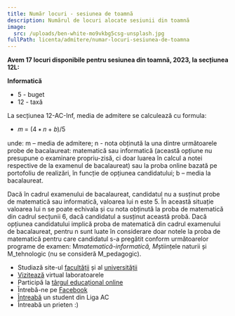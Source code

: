 ```yaml
---
title: Număr locuri - sesiunea de toamnă
description: Numărul de locuri alocate sesiunii din toamnă
image:
  src: /uploads/ben-white-mo9vkbg5csg-unsplash.jpg
fullPath: licenta/admitere/numar-locuri-sesiunea-de-toamna
---
```

<Block color="green">

**Avem 17 locuri disponibile pentru sesiunea din toamnă, 2023, la secțiunea 12L:**

**Informatică**

* 5 - buget
* 12 - taxă

</Block>

La secțiunea 12-AC-Inf, media de admitere se calculează cu formula:

* 𝑚 = (4 ∗ 𝑛 + 𝑏)/5

unde: m – media de admitere; n - nota obținută la una dintre următoarele probe de bacalaureat: matematică sau informatică (această opțiune nu presupune o examinare propriu-zisă, ci doar luarea în calcul a notei respective de la examenul de bacalaureat) sau la proba online bazată pe portofoliu de realizări, în funcție de opțiunea candidatului; b – media la bacalaureat.

Dacă în cadrul examenului de bacalaureat, candidatul nu a susținut probe de matematică sau informatică, valoarea lui n este 5. În această situație valoarea lui n se poate echivala și cu nota obținută la proba de matematică din cadrul secțunii 6, dacă candidatul a susținut această probă. Dacă opțiunea candidatului implică proba de matematică din cadrul examenului de bacalaureat, pentru n sunt luate în considerare doar notele la proba de matematică pentru care candidatul s-a pregătit conform următoarelor programe de examen: M*matematică-informatică, M*științele naturii și M_tehnologic (nu se consideră M_pedagogic).

* Studiază site-ul [facultății](https://ac.upt.ro/) și al [universității](http://upt.ro/)
* [Vizitează](https://visit.upt.ro) virtual laboratoarele [](http://upt.ro/)
* Participă la [târgul educațional online](https://smart.upt.ro/) 
* Întrebă-ne pe [Facebook](https://www.facebook.com/ac.upt.ro)
* [Întreabă](https://ligaac.ro/) un student din Liga AC
* Întreabă un prieten :)